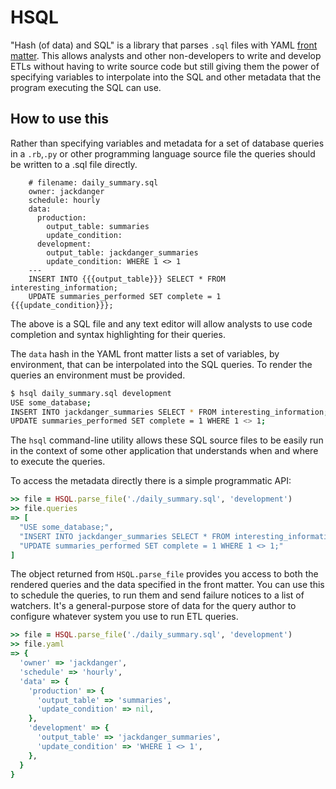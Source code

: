 # HSQL

"Hash (of data) and SQL" is a library that parses `.sql` files with YAML
[front matter](http://jekyllrb.com/docs/frontmatter/). This allows
analysts and other non-developers to write and develop ETLs without
having to write source code but still giving them the power of
specifying variables to interpolate into the SQL and other metadata that
the program executing the SQL can use.

## How to use this

Rather than specifying variables and metadata for a set of database
queries in a `.rb`,`.py` or other programming language source file the queries
should be written to a .sql file directly.

        # filename: daily_summary.sql
        owner: jackdanger
        schedule: hourly
        data:
          production:
            output_table: summaries
            update_condition:
          development:
            output_table: jackdanger_summaries
            update_condition: WHERE 1 <> 1
        ---
        INSERT INTO {{{output_table}}} SELECT * FROM interesting_information;
        UPDATE summaries_performed SET complete = 1 {{{update_condition}}};

The above is a SQL file and any text editor will allow analysts to use
code completion and syntax highlighting for their queries.

The `data` hash in the YAML front matter lists a set of variables, by
environment, that can be interpolated into the SQL queries. To render
the queries an environment must be provided.

```bash
$ hsql daily_summary.sql development
USE some_database;
INSERT INTO jackdanger_summaries SELECT * FROM interesting_information;
UPDATE summaries_performed SET complete = 1 WHERE 1 <> 1;
```

The `hsql` command-line utility allows these SQL source files to be
easily run in the context of some other application that understands
when and where to execute the queries.

To access the metadata directly there is a simple programmatic API:

```ruby
>> file = HSQL.parse_file('./daily_summary.sql', 'development')
>> file.queries
=> [
  "USE some_database;",
  "INSERT INTO jackdanger_summaries SELECT * FROM interesting_information;",
  "UPDATE summaries_performed SET complete = 1 WHERE 1 <> 1;"
]
```

The object returned from `HSQL.parse_file` provides you access to both
the rendered queries and the data specified in the front matter. You can
use this to schedule the queries, to run them and send failure notices
to a list of watchers. It's a general-purpose store of data for the
query author to configure whatever system you use to run ETL queries.

```ruby
>> file = HSQL.parse_file('./daily_summary.sql', 'development')
>> file.yaml
=> {
  'owner' => 'jackdanger',
  'schedule' => 'hourly',
  'data' => {
    'production' => {
      'output_table' => 'summaries',
      'update_condition' => nil,
    },
    'development' => {
      'output_table' => 'jackdanger_summaries',
      'update_condition' => 'WHERE 1 <> 1',
    },
  }
}
```
